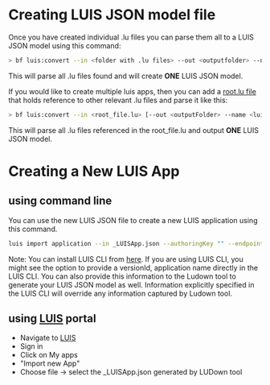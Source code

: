 # Creating LUIS JSON model file

Once you have created individual .lu files you can parse them all to a LUIS JSON model using this command: 
```bash
> bf luis:convert --in <folder with .lu files> --out <outputfolder> --name <luisAppName> --culture <luisAppCulture>]
```

This will parse all .lu files found and will create **ONE** LUIS JSON model. 

If you would like to create multiple luis apps, then you can add a [root.lu file](../examples/en-us/root.lu) that holds reference to other relevant .lu files and parse it like this: 

```bash
> bf luis:convert --in <root_file.lu> [--out <outputFolder> --name <luisAppName> --culture <luisAppCulture>]
```

This will parse all .lu files referenced in the root_file.lu and output **ONE** LUIS JSON model. 

# Creating a New LUIS App
## using command line 
You can use the new LUIS JSON file to create a new LUIS application using this command.
```bash
luis import application --in _LUISApp.json --authoringKey "" --endpoint ""
```
Note: You can install LUIS CLI from [here](../../LUIS). If you are using LUIS CLI, you might see the option to provide a versionId, application name directly in the LUIS CLI. You can also provide this information to the Ludown tool to generate your LUIS JSON model as well. Information explicitly specified in the LUIS CLI will override any information captured by Ludown tool. 

## using [LUIS](http://luis.ai) portal
- Navigate to [LUIS](http://luis.ai)
- Sign in
- Click on My apps
- "Import new App"
- Choose file -> select the _LUISApp.json generated by LUDown tool
